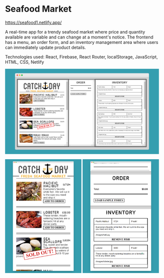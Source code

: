 # Seafood Market

https://seafood1.netlify.app/

A real-time app for a trendy seafood market where price and quantity available are variable and can change at a moment's notice. The frontend has a menu, an order form, and an inventory management area where users can immediately update product details.

Technologies used: React, Firebase, React Router, localStorage, JavaScript, HTML, CSS, Netlify

<img src="screenshots/main.PNG">

<img src="screenshots/mobile.png" width=250> <img src="screenshots/mobile2.png" width=250>
